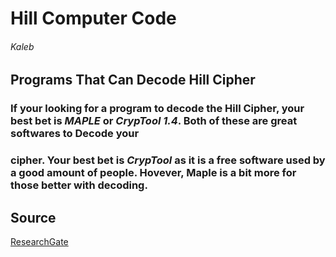 # Hill Computer Code
###### Kaleb

## Programs That Can Decode Hill Cipher
### If your looking for a program to decode the Hill Cipher, your best bet is *MAPLE* or *CrypTool 1.4*. Both of these are great softwares to Decode your
### cipher. Your best bet is *CrypTool* as it is a free software used by a good amount of people. Hovever, Maple is a bit more for those better with decoding.

## Source
[ResearchGate](https://www.researchgate.net/post/How-to-decode-text-encrypted-by-Hill-2-cipher-without-knowledge-of-key)
